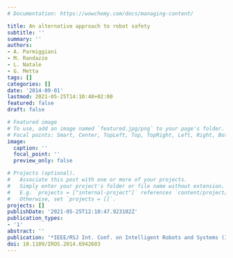 ```yaml
---
# Documentation: https://wowchemy.com/docs/managing-content/

title: An alternative approach to robot safety
subtitle: ''
summary: ''
authors:
- A. Parmiggiani
- M. Randazzo
- L. Natale
- G. Metta
tags: []
categories: []
date: '2014-09-01'
lastmod: 2021-05-25T14:10:48+02:00
featured: false
draft: false

# Featured image
# To use, add an image named `featured.jpg/png` to your page's folder.
# Focal points: Smart, Center, TopLeft, Top, TopRight, Left, Right, BottomLeft, Bottom, BottomRight.
image:
  caption: ''
  focal_point: ''
  preview_only: false

# Projects (optional).
#   Associate this post with one or more of your projects.
#   Simply enter your project's folder or file name without extension.
#   E.g. `projects = ["internal-project"]` references `content/project/deep-learning/index.md`.
#   Otherwise, set `projects = []`.
projects: []
publishDate: '2021-05-25T12:10:47.923102Z'
publication_types:
- '1'
abstract: ''
publication: '*IEEE/RSJ Int. Conf. on Intelligent Robots and Systems (IROS)*'
doi: 10.1109/IROS.2014.6942603
---
```

